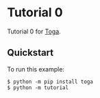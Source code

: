 # Tutorial 0

Tutorial 0 for [Toga](https://toga.beeware.org).

## Quickstart

To run this example:

```
$ python -m pip install toga
$ python -m tutorial
```
